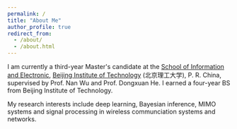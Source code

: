 ```yaml
---
permalink: /
title: "About Me"
author_profile: true
redirect_from: 
  - /about/
  - /about.html
---
```


I am currently a third-year Master's candidate at the [School of Information and Electronic](https://sie.bit.edu.cn/), [Beijing Institute of Technology](http://www.bit.edu.cn/) (北京理工大学), P. R. China, supervised by Prof. Nan Wu and Prof. Dongxuan He. I earned a four-year BS from Beijing Institute of Technology.

My research interests include deep learning, Bayesian inference, MIMO systems and signal processing in wireless communciation systems and networks.
